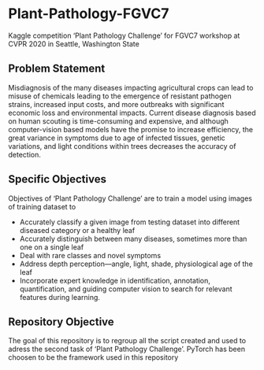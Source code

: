 # Plant-Pathology-FGVC7
Kaggle competition ‘Plant Pathology Challenge’ for FGVC7 workshop at CVPR 2020 in Seattle, Washington State

## Problem Statement

Misdiagnosis of the many diseases impacting agricultural crops can lead to misuse of chemicals leading to the emergence of resistant pathogen strains, increased input costs, and more outbreaks with significant economic loss and environmental impacts. Current disease diagnosis based on human scouting is time-consuming and expensive, and although computer-vision based models have the promise to increase efficiency, the great variance in symptoms due to age of infected tissues, genetic variations, and light conditions within trees decreases the accuracy of detection.

## Specific Objectives

Objectives of ‘Plant Pathology Challenge’ are to train a model using images of training dataset to 
- Accurately classify a given image from testing dataset into different diseased category or a healthy leaf
- Accurately distinguish between many diseases, sometimes more than one on a single leaf
- Deal with rare classes and novel symptoms
- Address depth perception—angle, light, shade, physiological age of the leaf
- Incorporate expert knowledge in identification, annotation, quantification, and guiding computer vision to search for relevant features during learning.

## Repository Objective

The goal of this repository is to regroup all the script created and used to adress the second task of ‘Plant Pathology Challenge’. PyTorch has been choosen to be the framework used in this repository
